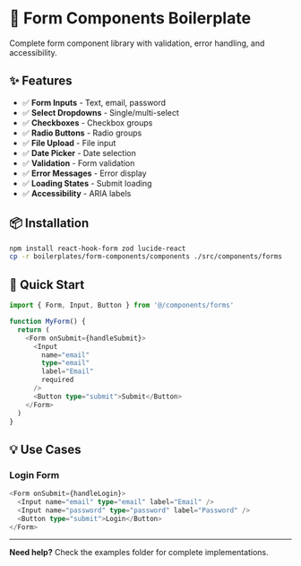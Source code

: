 # 📝 Form Components Boilerplate

Complete form component library with validation, error handling, and accessibility.

## ✨ Features

- ✅ **Form Inputs** - Text, email, password
- ✅ **Select Dropdowns** - Single/multi-select
- ✅ **Checkboxes** - Checkbox groups
- ✅ **Radio Buttons** - Radio groups
- ✅ **File Upload** - File input
- ✅ **Date Picker** - Date selection
- ✅ **Validation** - Form validation
- ✅ **Error Messages** - Error display
- ✅ **Loading States** - Submit loading
- ✅ **Accessibility** - ARIA labels

## 📦 Installation

```bash
npm install react-hook-form zod lucide-react
cp -r boilerplates/form-components/components ./src/components/forms
```

## 🚀 Quick Start

```typescript
import { Form, Input, Button } from '@/components/forms'

function MyForm() {
  return (
    <Form onSubmit={handleSubmit}>
      <Input
        name="email"
        type="email"
        label="Email"
        required
      />
      <Button type="submit">Submit</Button>
    </Form>
  )
}
```

## 💡 Use Cases

### Login Form

```typescript
<Form onSubmit={handleLogin}>
  <Input name="email" type="email" label="Email" />
  <Input name="password" type="password" label="Password" />
  <Button type="submit">Login</Button>
</Form>
```

---

**Need help?** Check the examples folder for complete implementations.

